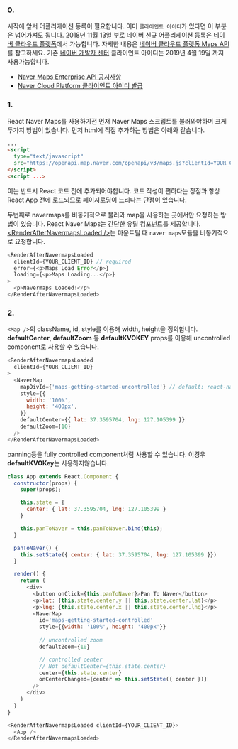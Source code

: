 
### 0.

시작에 앞서 어플리케이션 등록이 필요합니다. 이미 `클라이언트 아이디`가 있다면 이 부분은 넘어가셔도 됩니다.
2018년 11월 13일 부로 네이버 신규 어플리케이션 등록은 [네이버 클라우드 플랫폼](https://www.ncloud.com/)에서 가능합니다. 자세한 내용은 [네이버 클라우드 플랫폼 Maps API](https://navermaps.github.io/maps.js.ncp/index.html)를 참고하세요. 기존 [네이버 개발자 센터](https://developers.naver.com/) 클라이언트 아이디는 2019년 4월 19일 까지 사용가능합니다.

- [Naver Maps Enterprise API 공지사항](https://developers.naver.com/notice/article/10000000000030663434)
- [Naver Cloud Platform 클라이언트 아이디 발급](https://navermaps.github.io/maps.js.ncp/tutorial-1-Getting-Client-ID.html)

### 1. 

React Naver Maps를 사용하기전 먼저 Naver Maps 스크립트를 불러와야하며 크게 두가지 방법이 있습니다. 먼저 html에 직접 추가하는 방법은 아래와 같습니다. 

``` html static
...
<script 
  type="text/javascript" 
  src="https://openapi.map.naver.com/openapi/v3/maps.js?clientId=YOUR_CLIENT_ID">
</script>
<script ...>
```

이는 반드시 React 코드 전에 추가되어야합니다. 코드 작성이 편하다는 장점과 항상 React App 전에 로드되므로 페이지로딩이 느리다는 단점이 있습니다. 

두번째로 navermaps를 비동기적으로 불러와 map을 사용하는 곳에서만 요청하는 방법이 있습니다. React Naver Maps는 간단한 유틸 컴포넌트를 제공합니다. [\<RenderAfterNavermapsLoaded /\>](http://localhost:6060/#/Utils?id=renderafternavermapsloaded)는 마운트될 때 `naver maps`모듈을 비동기적으로 요청합니다.

``` js
<RenderAfterNavermapsLoaded
  clientId={YOUR_CLIENT_ID} // required
  error={<p>Maps Load Error</p>}
  loading={<p>Maps Loading...</p>}
>
  <p>Navermaps Loaded!</p>
</RenderAfterNavermapsLoaded>

```

### 2. 

`<Map />`의 className, id, style를 이용해 width, height을 정의합니다. 
**defaultCenter**, **defaultZoom** 등 **defaultKVOKEY** props를 이용해 uncontrolled component로 사용할 수 있습니다.

``` js
<RenderAfterNavermapsLoaded
  clientId={YOUR_CLIENT_ID}
>
  <NaverMap 
    mapDivId={'maps-getting-started-uncontrolled'} // default: react-naver-map
    style={{
      width: '100%',
      height: '400px',
    }}
    defaultCenter={{ lat: 37.3595704, lng: 127.105399 }}
    defaultZoom={10}
  />
</RenderAfterNavermapsLoaded>
```

panning등을 fully controlled component처럼 사용할 수 있습니다. 이경우 **defaultKVOKey**는 사용하지않습니다.


``` js
class App extends React.Component {
  constructor(props) {
    super(props);

    this.state = {
      center: { lat: 37.3595704, lng: 127.105399 }
    }

    this.panToNaver = this.panToNaver.bind(this);
  }

  panToNaver() {
    this.setState({ center: { lat: 37.3595704, lng: 127.105399 }})
  }

  render() {
    return (
      <div>
        <button onClick={this.panToNaver}>Pan To Naver</button>
        <p>lat: {this.state.center.y || this.state.center.lat}</p>
        <p>lng: {this.state.center.x || this.state.center.lng}</p>
        <NaverMap 
          id='maps-getting-started-controlled' 
          style={{width: '100%', height: '400px'}}
          
          // uncontrolled zoom
          defaultZoom={10}

          // controlled center
          // Not defaultCenter={this.state.center}
          center={this.state.center}
          onCenterChanged={center => this.setState({ center })}
        />
      </div>
    )
  }
}

<RenderAfterNavermapsLoaded clientId={YOUR_CLIENT_ID}>
  <App />
</RenderAfterNavermapsLoaded>
```


